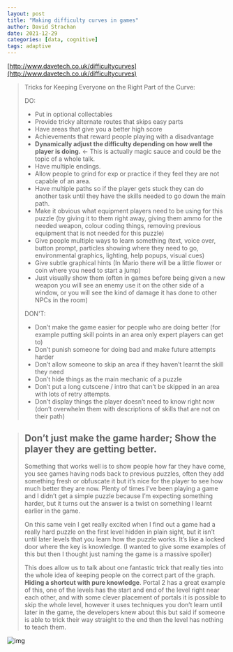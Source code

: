 ```yaml
---
layout: post
title: "Making difficulty curves in games"
author: David Strachan
date: 2021-12-29
categories: [data, cognitive]
tags: adaptive
---
```


[http://www.davetech.co.uk/difficultycurves](http://www.davetech.co.uk/difficultycurves)

> Tricks for Keeping Everyone on the Right Part of the Curve:
>
> DO:
>
> - Put in optional collectables
> - Provide tricky alternate routes that skips easy parts
> - Have areas that give you a better high score
> - Achievements that reward people playing with a disadvantage
> - **Dynamically adjust the difficulty depending on how well the player is doing.** <- This is actually magic sauce and could be the topic of a whole talk.
> - Have multiple endings.
> - Allow people to grind for exp or practice if they feel they are not capable of an area.
> - Have multiple paths so if the player gets stuck they can do another task until they have the skills needed to go down the main path.
> - Make it obvious what equipment players need to be using for this puzzle (by giving it to them right away, giving them ammo for the needed weapon, colour coding things, removing previous equipment that is not needed for this puzzle)
> - Give people multiple ways to learn something (text, voice over, button prompt, particles showing where they need to go, environmental graphics, lighting, help popups, visual cues)
> - Give subtle graphical hints (In Mario there will be a little flower or coin where you need to start a jump)
> - Just visually show them (often in games before being given a new weapon you will see an enemy use it on the other side of a window, or you will see the kind of damage it has done to other NPCs in the room)
>
> DON'T:
>
> - Don’t make the game easier for people who are doing better (for example putting skill points in an area only expert players can get to)
> - Don’t punish someone for doing bad and make future attempts harder
> - Don’t allow someone to skip an area if they haven’t learnt the skill they need
> - Don’t hide things as the main mechanic of a puzzle
> - Don’t put a long cutscene / intro that can’t be skipped in an area with lots of retry attempts.
> - Don’t display things the player doesn’t need to know right now (don’t overwhelm them with descriptions of skills that are not on their path)

> ## Don’t just make the game harder; Show the player they are getting better.
>
> Something that works well is to show people how far they have come, you see games having nods back to previous puzzles, often they add something fresh or obfuscate it but it’s nice for the player to see how much better they are now. Plenty of times I’ve been playing a game and I didn’t get a simple puzzle because I’m expecting something harder, but it turns out the answer is a twist on something I learnt earlier in the game.
>
> On this same vein I get really excited when I find out a game had a really hard puzzle on the first level hidden in plain sight, but it isn’t until later levels that you learn how the puzzle works. It’s like a locked door where the key is knowledge. (I wanted to give some examples of this but then I thought just naming the game is a massive spoiler)
>
> This does allow us to talk about one fantastic trick that really ties into the whole idea of keeping people on the correct part of the graph. **Hiding a shortcut with pure knowledge**. Portal 2 has a great example of this, one of the levels has the start and end of the level right near each other, and with some clever placement of portals it is possible to skip the whole level, however it uses techniques you don’t learn until later in the game, the developers knew about this but said if someone is able to trick their way straight to the end then the level has nothing to teach them.

![img](http://www.davetech.co.uk/pages/difficultycurves/i/avoid-spikes-in-difficulty.gif)

